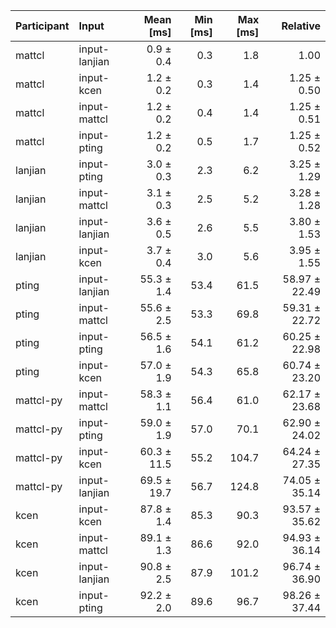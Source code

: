 | Participant | Input | Mean [ms] | Min [ms] | Max [ms] | Relative |
|:---|:---|---:|---:|---:|---:|
| mattcl | input-lanjian | 0.9 ± 0.4 | 0.3 | 1.8 | 1.00 |
| mattcl | input-kcen | 1.2 ± 0.2 | 0.3 | 1.4 | 1.25 ± 0.50 |
| mattcl | input-mattcl | 1.2 ± 0.2 | 0.4 | 1.4 | 1.25 ± 0.51 |
| mattcl | input-pting | 1.2 ± 0.2 | 0.5 | 1.7 | 1.25 ± 0.52 |
| lanjian | input-pting | 3.0 ± 0.3 | 2.3 | 6.2 | 3.25 ± 1.29 |
| lanjian | input-mattcl | 3.1 ± 0.3 | 2.5 | 5.2 | 3.28 ± 1.28 |
| lanjian | input-lanjian | 3.6 ± 0.5 | 2.6 | 5.5 | 3.80 ± 1.53 |
| lanjian | input-kcen | 3.7 ± 0.4 | 3.0 | 5.6 | 3.95 ± 1.55 |
| pting | input-lanjian | 55.3 ± 1.4 | 53.4 | 61.5 | 58.97 ± 22.49 |
| pting | input-mattcl | 55.6 ± 2.5 | 53.3 | 69.8 | 59.31 ± 22.72 |
| pting | input-pting | 56.5 ± 1.6 | 54.1 | 61.2 | 60.25 ± 22.98 |
| pting | input-kcen | 57.0 ± 1.9 | 54.3 | 65.8 | 60.74 ± 23.20 |
| mattcl-py | input-mattcl | 58.3 ± 1.1 | 56.4 | 61.0 | 62.17 ± 23.68 |
| mattcl-py | input-pting | 59.0 ± 1.9 | 57.0 | 70.1 | 62.90 ± 24.02 |
| mattcl-py | input-kcen | 60.3 ± 11.5 | 55.2 | 104.7 | 64.24 ± 27.35 |
| mattcl-py | input-lanjian | 69.5 ± 19.7 | 56.7 | 124.8 | 74.05 ± 35.14 |
| kcen | input-kcen | 87.8 ± 1.4 | 85.3 | 90.3 | 93.57 ± 35.62 |
| kcen | input-mattcl | 89.1 ± 1.3 | 86.6 | 92.0 | 94.93 ± 36.14 |
| kcen | input-lanjian | 90.8 ± 2.5 | 87.9 | 101.2 | 96.74 ± 36.90 |
| kcen | input-pting | 92.2 ± 2.0 | 89.6 | 96.7 | 98.26 ± 37.44 |
